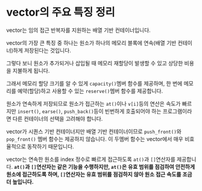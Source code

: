 # vector의 주요 특징 정리

vector는 임의 접근 반복자를 지원하는 배열 기반 컨테이너입니다.

vector의 가장 큰 특징 중 하나는 원소가 하나의 메모리 블록에 연속(배열 기반 컨테이너)하게 저장된다는 것입니다.

그렇다 보니 원소가 추가되거나 삽입될 때 메모리 재할당이 발생할 수 있고 상당한 비용을 지불하게 됩니다.

그래서 메모리 할당 크기를 알 수 있게 `capacity()`멤버 함수를 제공하며, 한 번에 메모리를 예약(할당)하고 사용할 수 있는 `reserve()`멤버 함수를 제공합니다.

원소가 연속하게 저장되므로 원소가 접근하는 `at()`이나 `v[i]`등의 연산은 속도가 빠르지만 `insert()`, `earse()`, `push_back()`등이 빈번하게 호출되어야 하는 프로그램이라면
다른 컨테이너의 선택을 고려해야 합니다.

vector가 시퀀스 기반 컨테이너지만 배열 기반 컨테이너이므로 `push_front()`와 `pop_front()` 멤버 함수는 제공하지 않습니다. 이 두멤버 함수는 vector에서 매우 비효율적으로 동작하기 때문입니다.

vector는 연속한 원소를 index 정수로 빠르게 접근하도록 `at()`과 `[]`연산자를 제공합니다.
**`at()`과 `[]`연산자는 같은 기능을 수행하지만, `at()`은 유효 범위를 점검하여 안전하게 원소에 접근하도록 하며, `[]`연산자는 유효 범위를 점검하지 않아 원소 접근 속도를 조금 더 높입니다.**
